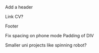 Add a header


Link CV?

Footer

Fix spacing on phone mode
    Padding of DIV


Smaller uni projects like spinning robot?



